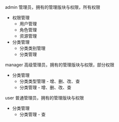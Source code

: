admin 管理员，拥有的管理版块与权限，所有权限

- 权限管理
  - 用户管理
  - 角色管理
  - 资源管理
- 分类管理
  - 分类类别管理
  - 分类管理

manager 高级管理员，拥有的管理版块与权限，部分权限

- 分类管理
  - 分类类型管理 - 增、删、改、查
  - 分类管理 - 增、删、改、查

user 普通管理员，拥有的管理版块与权限

- 分类管理
  - 分类管理 - 查
